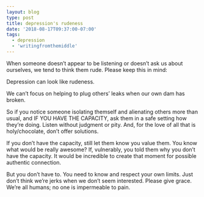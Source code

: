 ```yaml
---
layout: blog
type: post
title: depression's rudeness
date: '2018-08-17T09:37:00-07:00'
tags:
  - depression
  - 'writingfromthemiddle'
---
```

When someone doesn’t appear to be listening or doesn’t ask us about ourselves, we tend to think them rude. Please keep this in mind:

Depression can look like rudeness.

We can’t focus on helping to plug others’ leaks when our own dam has broken.

So if you notice someone isolating themself and alienating others more than usual, and IF YOU HAVE THE CAPACITY, ask them in a safe setting how they’re doing. Listen without judgment or pity. And, for the love of all that is holy/chocolate, don’t offer solutions.

If you don’t have the capacity, still let them know you value them. You know what would be really awesome? If, vulnerably, you told them why you don’t have the capacity. It would be incredible to create that moment for possible authentic connection.

But you don’t have to. You need to know and respect your own limits. Just don’t think we’re jerks when we don’t seem interested. Please give grace. We’re all humans; no one is impermeable to pain.
